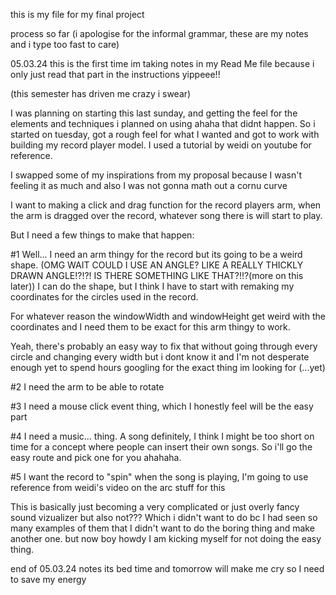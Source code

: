 this is my file for my final project


process so far
(i apologise for the informal grammar, these are my notes and i type too fast to care)

05.03.24 
this is the first time im taking notes in my Read Me file because i only just read that part in the instructions yippeee!!

(this semester has driven me crazy i swear)

I was planning on starting this last sunday, and getting the feel for the elements and techniques i planned on using 
ahaha that didnt happen. So i started on tuesday, got a rough feel for what I wanted and got to work with building my record player model. I used a tutorial by weidi on youtube for reference.

I swapped some of my inspirations from my proposal because I wasn't feeling it as much and also I was not gonna math out a cornu curve 

I want to making a click and drag function for the record players arm, when the arm is dragged over the record, whatever song there is will start to play. 

But I need a few things to make that happen:

#1 Well... I need an arm thingy for the record but its going to be a weird shape. (OMG WAIT COULD I USE AN ANGLE? LIKE A REALLY THICKLY DRAWN ANGLE!?!?! IS THERE SOMETHING LIKE THAT?!!?(more on this later)) I can do the shape, but I think I have to start with remaking my coordinates for the circles used in the record. 

For whatever reason the windowWidth and windowHeight get weird with the coordinates and I need them to be exact for this arm thingy to work. 

Yeah, there's probably an easy way to fix that without going through every circle and changing every width but i dont know it and I'm not desperate enough yet to spend hours googling for the exact thing im looking for (...yet)

#2 I need the arm to be able to rotate

#3 I need a mouse click event thing, which I honestly feel will be the easy part 

#4 I need a music... thing. A song definitely, I think I might be too short on time for a concept  where people can insert their own songs. So i'll go the easy route and pick one for you ahahaha. 

#5 I want the record to "spin" when the song is playing, I'm going to use reference from weidi's video on the arc stuff for this 

This is basically just becoming a very complicated or just overly fancy sound vizualizer but also not??? Which i didn't want to do bc I had seen so many examples of them that I didn't want to do the boring thing and make another one. but now boy howdy I am kicking myself for not doing the easy thing. 

end of 05.03.24 notes its bed time and tomorrow will make me cry so I need to save my energy 







